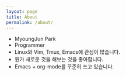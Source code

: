 ```yaml
---
layout: page
title: About
permalink: /about/
---
```


* MyoungJun Park
* Programmer 
* Linux와 Vim, Tmux, Emacs에 관심이 많습니다.
* 뭔가 새로운 것을 해보는 것을 좋아합니다.
* Emacs + org-mode를 꾸준히 쓰고 있습니다.
